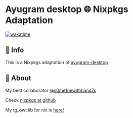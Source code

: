 #  Ayugram desktop 🌐 Nixpkgs Adaptation

[![wakatime](https://wakatime.com/badge/github/kaeeraa/ayugram-desktop-nixpkgs.svg)](https://wakatime.com/badge/github/kaeeraa/ayugram-desktop-nixpkgs)

## 🚀 Info
This is a Nixpkgs adaptation of [ayugram-desktop](https://github.com/kaeeraa/ayugram-desktop)

## 👋 About

My best collaborator [@s0me1newithhand7s](https://github.com/s0me1newithhand7s)

Check [nixpkgs at github](https://github.com/NixOS/nixpkgs)

My tg_owt lib for nix is [here!](https://github.com/kaeeraa/tg_owt)